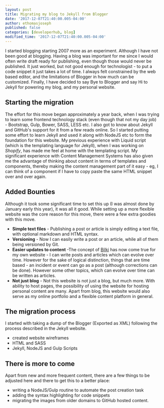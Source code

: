 ```yaml
---
layout: post
title: Migrating my blog to Jekyll from Blogger
date: '2017-12-07T21:40:00.005-04:00'
author: ethomasjoseph
published: false
categories: [developerhub, blog]
modified_time: '2017-12-07T21:40:00.005-04:00'
---
```

I started blogging starting 2007 more as an experiment. Although I have not been good at blogging. Having a blog was important for me since I would often write draft ready for publishing, even though those would never be published. It just worked, but not good enough for technologist - to put a code snippet it just takes a lot of time. I always felt constrained by the web based editor, and the limitations of Blogger in how much can be customized. Finally, I have decided to say Bye to Blogger and say Hi to Jekyll for powering my blog, and my personal website.

## Starting the migration
The effort for this move began approximately a year back, when I was trying to learn some frontend technology stack (even though that not my day job) - Bootstrap, Gulp, Bower, SASS, LESS etc. I also got to know about Jekyll and GitHub's support for it from a few reads online. So I started putting some effort to learn Jekyll and used it along with NodeJS etc to form the foundation for this website. My previous experience with Liquid script (which is the templating language for Jekyll), when I was working on _Shopify_, has made me feel at home with the templating script. My significant experience with Content Management Systems has also given me the advantage of thinking about content in terms of templates and components, thereby making the content management part of it easy - eg, I can think of a component if I have to copy paste the same HTML snippet over and over again.

## Added Bounties
Although it took some significant time to set this up (I was almost done by January early this year), it was all it good. While setting up a more flexible website was the core reason for this move, there were a few extra goodies with this move.
* **Simple text files** - Publishing a post or article is simply editing a text file, with optional markdown and HTML syntax.
* **Versioning** - Now I can easily write a post or an article, while all of them being versioned by Git.
* **Easier updates to content** -The concept of <a href="https://www.martinfowler.com/bliki/WhatIsaBliki.html" target='blank'>Bilki</a> has now come true for my own website - I can write posts and articles which can evolve over time. However for the sake of logical distinction, things that are time based - an incident or event can go as a post (although corrections can be done). However some other topics, which can evolve over time can be written as articles.
* **Not just blog** - Not this website is not just a blog, but much more. With ability to host pages, the possibility of using the website for hosting personal content are many. Apart from blog, this website would also serve as my online portfolio and a flexible content platform in general.


## The migration process
I started with taking a dump of the Blogger (Exported as XML) following the process described in the Jekyll website.
* created website wireframes
* HTML and SASS
* Jekyll, NodeJS and Gulp Scripts



## There is more to come
Apart from new and more frequent content, there are a few things to be adjusted here and there to get this to a better place:
* writing a NodeJS/Gulp routine to automate the post creation task
* adding the syntax highlighting for code snippets
* migrating the images from older domains to GitHub hosted content.
